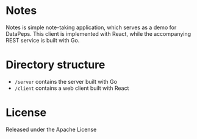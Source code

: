 # Notes

Notes is simple note-taking application, which serves as a demo for DataPeps. This client is implemented with React, while the accompanying REST service is built with Go.

# Directory structure

- `/server` contains the server built with Go
- `/client` contains a web client built with React

# License

Released under the Apache License
